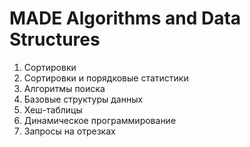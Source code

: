 # MADE Algorithms and Data Structures

1. Сортировки
2. Сортировки и порядковые статистики
3. Алгоритмы поиска
4. Базовые структуры данных
5. Хеш-таблицы
6. Динамическое программирование
7. Запросы на отрезках
